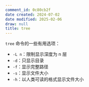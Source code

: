 ```yaml
---
comment_id: 0c80cb2f
date created: 2024-07-02
date modified: 2025-02-06
draw: null
title: tree
---
```

`tree` 命令的一些有用选项：

- `-L n`：限制显示深度为 n 层
- `-d`：只显示目录
- `-f`：显示完整路径
- `-s`：显示文件大小
- `-h`：以人类可读的格式显示文件大小
